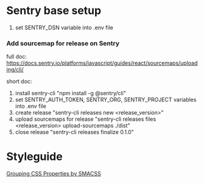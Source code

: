 # Sentry base setup
1. set SENTRY_DSN variable into .env file

### Add sourcemap for release on Sentry
full doc: https://docs.sentry.io/platforms/javascript/guides/react/sourcemaps/uploading/cli/

short doc:
1. install sentry-cli "npm install -g @sentry/cli"
2. set SENTRY_AUTH_TOKEN, SENTRY_ORG, SENTRY_PROJECT variables into .env file 
3. create release "sentry-cli releases new <release_version>"
4. upload sourcemaps for release "sentry-cli releases files <release_version> upload-sourcemaps ./dist"
5. close release "sentry-cli releases finalize 0.1.0"

# Styleguide
[Grouping CSS Properties by SMACSS](./_docs/css_order.md)
